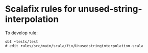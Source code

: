 # Scalafix rules for unused-string-interpolation

To develop rule:
```
sbt ~tests/test
# edit rules/src/main/scala/fix/Unusedstringinterpolation.scala
```
